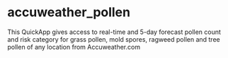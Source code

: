 # accuweather_pollen
This QuickApp gives access to real-time and 5-day forecast pollen count and risk category for grass pollen, mold spores, ragweed pollen and tree pollen of any location from Accuweather.com
